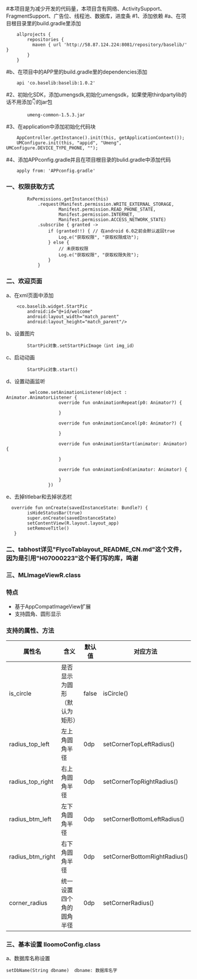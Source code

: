 #本项目是为减少开发的代码量，本项目含有网络、ActivitySupport、FragmentSupport、广告位、线程池、数据库，进度条
#1、添加依赖
#a、在项目根目录里的build.gradle里添加


        allprojects {
            repositories {
              maven { url 'http://58.87.124.224:8081/repository/baselib/' }
            }
        }


#b、在项目中的APP里的build.gradle里的dependencies添加


        api 'co.baselib:baselib:1.0.2'

#2、初始化SDK，添加umengsdk,初始化umengsdk，如果使用thirdpartylib的话不用添加👇的jar包

            umeng-common-1.5.3.jar

#3、在application中添加初始化代码块

        AppController.getInstance().init(this, getApplicationContext());
        UMConfigure.init(this, "appid", "Umeng", UMConfigure.DEVICE_TYPE_PHONE, "");

#4、添加APPconfig.gradle并且在项目根目录的bulid.gradle中添加代码

        apply from: 'APPconfig.gradle'



### 一、权限获取方式


            RxPermissions.getInstance(this)
                .request(Manifest.permission.WRITE_EXTERNAL_STORAGE,
                        Manifest.permission.READ_PHONE_STATE,
                        Manifest.permission.INTERNET,
                        Manifest.permission.ACCESS_NETWORK_STATE)
                .subscribe { granted ->
                    if (granted!!) { // 在android 6.0之前会默认返回true
                        Log.e("获取权限", "获取权限成功");
                    } else {
                        // 未获取权限
                        Log.e("获取权限", "获取权限失败");
                    }
                }


### 二、欢迎页面

a、在xml页面中添加

        <co.baselib.widget.StartPic
            android:id="@+id/welcome"
            android:layout_width="match_parent"
            android:layout_height="match_parent"/>


b、设置图片

            StartPic对象.setStartPicImage（int img_id）

c、启动动画

            StartPic对象.start()

d、设置动画监听

             welcome.setAnimationListener(object : Animator.AnimatorListener {
                        override fun onAnimationRepeat(p0: Animator?) {

                        }

                        override fun onAnimationCancel(p0: Animator?) {

                        }

                        override fun onAnimationStart(animator: Animator) {

                        }

                        override fun onAnimationEnd(animator: Animator) {

                        }
                    })

e、去掉titlebar和去掉状态栏

      override fun onCreate(savedInstanceState: Bundle?) {
            isHideStatusBar(true)
            super.onCreate(savedInstanceState)
            setContentView(R.layout.layout_app)
            setRemoveTitle()
       }


### 二、tabhost详见"FlycoTablayout_README_CN.md"这个文件，因为是引用"H07000223"这个哥们写的库，鸣谢

### 三、MLImageViewR.class

### 特点

* 基于AppCompatImageView扩展
* 支持圆角、圆形显示

### 支持的属性、方法
|属性名|含义|默认值|对应方法
|---|---|---|---|
|is_circle|是否显示为圆形（默认为矩形）|false|isCircle()
|radius_top_left|左上角圆角半径|0dp|setCornerTopLeftRadius()
|radius_top_right|右上角圆角半径|0dp|setCornerTopRightRadius()
|radius_btm_left|左下角圆角半径|0dp|setCornerBottomLeftRadius()
|radius_btm_right|右下角圆角半径|0dp|setCornerBottomRightRadius()
|corner_radius|统一设置四个角的圆角半径|0dp|setCornerRadius()





### 三、基本设置 IloomoConfig.class

a、数据库名称设置

    setDbName(String dbname)  dbname: 数据库名字

    





